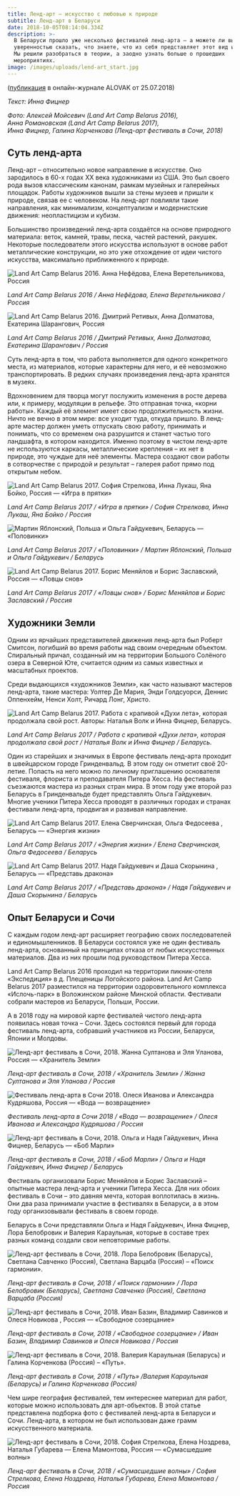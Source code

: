 ```yaml
---
title: Ленд-арт — искусство с любовью к природе
subtitle: Ленд-арт в Беларуси
date: 2018-10-05T08:14:04.334Z
description: >-
  В Беларуси прошло уже несколько фестивалей ленд-арта – а можете ли вы с
  уверенностью сказать, что знаете, что из себя представляет этот вид искусства?
  Мы решили разобраться в теории, а заодно узнать больше о прошедших
  мероприятиях.
image: /images/uploads/lend-art_start.jpg
---
```

([публикация](http://alovakmag.by/poleznoe/lend-art-prirodnoe-iskusstvo.html) в онлайн-журнале ALOVAK от 25.07.2018)

_Текст: Инна Фицнер_

_Фото: Алексей Мойсевич (Land Art Camp Belarus 2016),_\
_Анна Романовская (Land Art Camp Belarus 2017),_\
_Инна Фицнер, Галина Корченкова (Ленд-арт фестиваль в Сочи, 2018)_

## Суть ленд-арта

Ленд-арт – относительно новое направление в искусстве. Оно зародилось в 60-х годах ХХ века художниками из США. Это был своего рода вызов классическим канонам, рамкам музейных и галерейных площадок. Работы художников вышли за стены музеев и пришли к природе, связав ее с человеком. На ленд-арт повлияли такие направления, как минимализм, концептуализм и модернистские движения: неопластицизм и кубизм.

Большинство произведений ленд-арта создаётся на основе природного материала: веток, камней, травы, песка, частей растений, ракушек. Некоторые последователи этого искусства используют в основе работ металлические конструкции, но это уже отхождение от идеи чистого искусства, максимально приближенного к природе.

![Land Art Camp Belarus 2016. Анна Нефёдова, Елена Веретельникова, Россия](/images/uploads/land-art-camp-belarus-2016.jpg)

_Land Art Camp Belarus 2016 / Анна Нефёдова, Елена Веретельникова / Россия_

![Land Art Camp Belarus 2016. Дмитрий Ретивых, Анна Долматова, Екатерина Шарангович, Россия](/images/uploads/land-art-camp-belarus-2016_1.jpg)

_Land Art Camp Belarus 2016 / Дмитрий Ретивых, Анна Долматова, Екатерина Шарангович / Россия_

Суть ленд-арта в том, что работа выполняется для одного конкретного места, из материалов, которые характерны для него, и её невозможно транспортировать. В редких случаях произведения ленд-арта хранятся в музеях.

Вдохновением для творца могут послужить изменения в росте дерева или, к примеру, модуляции в рельефе. Это отправная точка, «корни работы». Каждый её элемент имеет свою продолжительность жизни. Ничто не вечно в этом мире: все уходит туда, откуда пришло. В ленд-арте мастер должен уметь отпускать свою работу, принимать и понимать, что со временем она разрушится и станет частью того ландшафта, в котором находится. Именно поэтому в чистом ленд-арте не используются каркасы, металлические крепления – их нет в природе, это чуждые для неё элементы. Мастера создают свои работы в сотворчестве с природой и результат – галерея работ прямо под открытым небом.

![Land Art Camp Belarus 2017. София Стрелкова, Инна Лукаш, Яна Бойко, Россия — «Игра в прятки»](/images/uploads/land-art-camp-belarus-2017_01.jpg)

_Land Art Camp Belarus 2017 / «Игра в прятки» / София Стрелкова, Инна Лукаш, Яна Бойко / Россия_

![Мартин Яблонский, Польша и Ольга Гайдукевич, Беларусь — «Половинки»](/images/uploads/land-art-camp-belarus-2017_02.jpg)

_Land Art Camp Belarus 2017 / «Половинки» / Мартин Яблонский, Польша и Ольга Гайдукевич / Беларусь_

![Land Art Camp Belarus 2017. Борис Меняйлов и Борис Заславский, Россия — «Ловцы снов»](/images/uploads/land-art-camp-belarus-2017_03.jpg)

_Land Art Camp Belarus 2017 / «Ловцы снов» / Борис Меняйлов и Борис Заславский / Россия_

## Художники Земли

Одним из ярчайших представителей движения ленд-арта был Роберт Смитсон, погибший во время работы над своим очередным объектом. Спиральный причал, созданный им на территории Большого Солёного озера в Северной Юте, считается одним из самых известных и масштабных проектов.

Среди выдающихся «художников Земли», как часто называют мастеров ленд-арта, такие мастера: Уолтер Де Мария, Энди Голдсуорси, Деннис Оппенхейм, Ненси Холт, Ричард Лонг, Христо.

![Land Art Camp Belarus 2017. Работа с крапивой «Духи лета», которая продолжала свой рост. Авторы: Наталья Волк и Инна Фицнер, Беларусь.](/images/uploads/land-art-camp-belarus-2017_04.jpg)

_Land Art Camp Belarus 2017 /  Работа с крапивой «Духи лета», которая продолжала свой рост / Наталья Волк и Инна Фицнер / Беларусь._

Один из старейших и значимых в Европе фестиваль ленд-арта проходит в швейцарском городе Гринденвальд. В этом году он отметит своё 20-летие. Попасть на него можно по личному приглашению основателя фестиваля, флориста и преподавателя Питера Хесса. На фестиваль съезжаются мастера из разных стран мира. В этом году уже второй раз Беларусь в Гринденвальде будет представлять Ольга Гайдукевич. Многие ученики Питера Хесса проводят в различных городах и странах фестивали ленд-арта, продвигая и развивая направление.

![Land Art Camp Belarus 2017. Елена Сверчинская, Ольга Федосеева , Беларусь — «Энергия жизни»](/images/uploads/land-art-camp-belarus-2017_05.jpg)

_Land Art Camp Belarus 2017 / «Энергия жизни» / Елена Сверчинская, Ольга Федосеева / Беларусь_

![Land Art Camp Belarus 2017. Надя Гайдукевич и Даша Скорынина , Беларусь — «Представь дракона»](/images/uploads/land-art-camp-belarus-2017_06.jpg)

_Land Art Camp Belarus 2017 / «Представь дракона» / Надя Гайдукевич и Даша Скорынина / Беларусь_

## Опыт Беларуси и Сочи

С каждым годом ленд-арт расширяет географию своих последователей и единомышленников. В Беларуси состоялся уже не один фестиваль ленд-арта, основанный на принципах отказа от любых искусственных материалов. Два из них прошли под руководством Питера Хесса.

Land Art Camp Belarus 2016 проходил на территории пикник-отеля «Экспедиция» в д. Плещеницы Логойского района. Land Art Camp Belarus 2017 разместился на территории оздоровительного комплекса «Ислочь-парк» в Воложинском районе Минской области. Фестивали собрали мастеров из Беларуси, Польши, России.

А в 2018 году на мировой карте фестивалей чистого ленд-арта появилась новая точка – Сочи. Здесь состоялся первый для города фестиваль ленд-арта, собравший участников из России, Беларуси, Японии и Молдовы.

![Ленд-арт фестиваль в Сочи, 2018. Жанна Султанова и Эля Уланова, Россия — «Хранитель Земли»](/images/uploads/land-art-sochi-2018_01.jpg)

_Ленд-арт фестиваль в Сочи, 2018 / «Хранитель Земли» / Жанна Султанова и Эля Уланова /  Россия_

![Фестиваль ленд-арта в Сочи 2018. Олеся Иванова и Александра Кудряшова, Россия — «Вода — возвращение»](/images/uploads/land-art-sochi-2018_02.jpg)

_Фестиваль ленд-арта в Сочи 2018 / «Вода — возвращение» / Олеся Иванова и Александра Кудряшова / Россия_

![Ленд-арт фестиваль в Сочи, 2018. Ольга и Надя Гайдукевич, Инна Фицнер, Беларусь — «Боб Марли»](/images/uploads/land-art-sochi-2018_03.jpg)

_Ленд-арт фестиваль в Сочи, 2018 / «Боб Марли» / Ольга и Надя Гайдукевич, Инна Фицнер / Беларусь_

Фестиваль организовали Борис Меняйлов и Борис Заславский – опытные мастера ленд-арта и ученики Питера Хесса. Для них обоих фестиваль в Сочи – это давняя мечта, которая воплотилась в жизнь. Они два раза принимали участие в фестивалях в Беларуси, а в этом году организовывали фестиваль в своем городе.

Беларусь в Сочи представляли Ольга и Надя Гайдукевич, Инна Фицнер, Лора Белобровик и Валерия Караульная, которые в составе трех разных команд создали свои неповторимые работы.

![Ленд-арт фестиваль в Сочи, 2018. Лора Белобровик (Беларусь), Светлана Савченко (Россия), Светлана Варцаба (Россия) – «Поиск гармонии».](/images/uploads/land-art-sochi-2018_04.jpg)

_Ленд-арт фестиваль в Сочи, 2018 /  «Поиск гармонии» / Лора Белобровик (Беларусь), Светлана Савченко (Россия), Светлана Варцаба (Россия)_

![Ленд-арт фестиваль в Сочи, 2018. Иван Базин, Владимир Савинков и Олеся Новикова , Россия — «Свободное созерцание»](/images/uploads/land-art-sochi-2018_05.jpg)

_Ленд-арт фестиваль в Сочи, 2018 / «Свободное созерцание» / Иван Базин, Владимир Савинков и Олеся Новикова / Россия_

![Ленд-арт фестиваль в Сочи, 2018. Валерия Караульная (Беларусь) и Галина Корченкова (Россия) – «Путь».](/images/uploads/land-art-sochi-2018_06.jpg)

_Ленд-арт фестиваль в Сочи, 2018 / «Путь» /Валерия Караульная (Беларусь) и Галина Корченкова (Россия)_

Чем шире география фестивалей, тем интереснее материал для работ, которые можно использовать для арт-объектов. В этой статье представлена подборка фото с фестивалей ленд-арта в Беларуси и Сочи. Ленд-арта, в котором не был использован даже грамм искусственного материала.

![Ленд-арт фестиваль в Сочи, 2018. София Стрелкова, Елена Ноздрева, Наталья Губарева — Елена Мамонтова, Россия — «Сумасшедшие волны»](/images/uploads/land-art-sochi-2018_07.jpg)

_Ленд-арт фестиваль в Сочи, 2018 / «Сумасшедшие волны» / София Стрелкова, Елена Ноздрева, Наталья Губарева, Елена Мамонтова / Россия_
